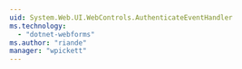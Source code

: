 ```yaml
---
uid: System.Web.UI.WebControls.AuthenticateEventHandler
ms.technology: 
  - "dotnet-webforms"
ms.author: "riande"
manager: "wpickett"
---
```

